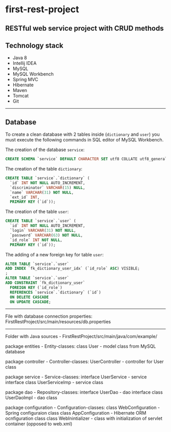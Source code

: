 # first-rest-project
RESTful web service project with CRUD methods
---
Technology stack
---
* Java 8
* Intellij IDEA
* MySQL
* MySQL Workbench
* Spring MVC
* Hibernate
* Maven
* Tomcat
* Git

---
Database
---
To create a clean database with 2 tables inside (`dictionary` and `user`) you must execute the following commands in SQL editor of MySQL Workbench. 

The creation of the database `service`:
```sql
CREATE SCHEMA `service` DEFAULT CHARACTER SET utf8 COLLATE utf8_general_ci ;
```

The creation of the table `dictionary`:
```sql
CREATE TABLE `service`.`dictionary` (
  `id` INT NOT NULL AUTO_INCREMENT,
  `discriminator` VARCHAR(15) NULL,
  `name` VARCHAR(31) NOT NULL,
  `ext_id` INT,
  PRIMARY KEY (`id`));
```

The creation of the table `user`:
```sql
CREATE TABLE `service`.`user` (
  `id` INT NOT NULL AUTO_INCREMENT,
  `login` VARCHAR(31) NOT NULL,
  `password` VARCHAR(63) NOT NULL,
  `id_role` INT NOT NULL,
  PRIMARY KEY (`id`));
```

The adding of a new foreign key for table `user`:
```sql
ALTER TABLE `service`.`user`
ADD INDEX `fk_dictionary_user_idx` (`id_role` ASC) VISIBLE;
;
ALTER TABLE `service`.`user`
ADD CONSTRAINT `fk_dictionary_user`
  FOREIGN KEY (`id_role`)
  REFERENCES `service`.`dictionary` (`id`)
  ON DELETE CASCADE
  ON UPDATE CASCADE;
```


---
File with database connection properties:
FirstRestProject/src/main/resources/db.properties

---
Folder with Java sources - FirstRestProject/src/main/java/com/example/ 

package entities - Entity-classes:
    class User - model class from MySQL database
    
package controller - Controller-classes:
    UserController - controller for User class
    
package service - Service-classes:
    interface UserService - service interface
    class UserServiceImp - service class
    
package dao - Repository-classes:
    interface UserDao - dao interface
    class UserDaoImpl - dao class
    
package configuration - Configuration-classes:
    class WebConfiguration - Spring configuraion class
    class AppConfiguration - Hibernate ORM ocnfiguration class
    class WebInintializer - class with initialization of servlet container (opposed to web.xml)
